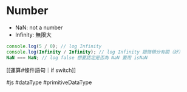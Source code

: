 # Number
- NaN: not a number
- Infinity: 無限大

```js
console.log(5 / 0); // log Infinity
console.log(Infinity / Infinity); // log Infinity 跟微積分有關（好）
NaN === NaN; // log false 想要認定是否為 NaN 要用 isNaN
```

[[運算#條件語句｜if switch]]

#js #dataType #primitiveDataType